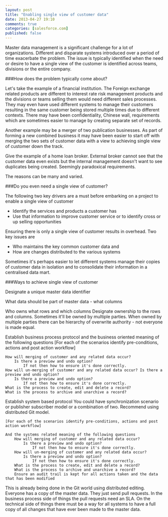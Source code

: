 ```yaml
---
layout: post
title: "Enabling single view of customer data"
date: 2013-04-27 19:10
comments: true
categories: [salesforce.com]
published: false
---
```


Master data management is a significant challenge for a lot of organizations. Different and disparate systems introduced over a period of time exacerbate the problem. The issue is typically identified when the need or desire to have a single view of the customer is identified across teams, divisions or the entire company.

<!-- more -->

###How does the problem typically come about?

Let's take the example of a financial institution. The Foreign exchange related products are different to interest rate risk management products and the divisions or teams selling them would need different sales processes. They may even have used different systems to manage their customers resulting in the same customer being stored multiple times due to different contexts. There may have been confidentiality, Chinese wall, requirements which are sometimes easier to manage by creating separate set of records.

Another example may be a merger of two publication businesses. As part of forming a new combined business it may have been easier to start off with merging the two sets of customer data with a view to achieving single view of customer down the track.

Give the example of a home loan broker. External broker cannot see that the customer data even exists but the internal management doesn't want to see duplicates being created. Seemingly paradoxical requirements.

The reasons can be many and varied.

###Do you even need a single view of customer?

The following two key drivers are a must before embarking on a project to enable a single view of customer

* Identify the services and products a customer has
* Use that information to improve customer service or to identify cross or up selling opportunities

Ensuring there is only a single view of customer results in overhead. Two key issues are 

* Who maintains the key common customer data and 
* How are changes distributed to the various systems

Sometimes it's perhaps easier to let different systems manage their copies of customer data in isolation and to consolidate their information in a centralised data mart.

###Ways to achieve single view of customer

Designate a unique master data identifier

What data should be part of master data - what columns

Who owns what rows and which columns
    Designate ownership to the rows and columns. Sometimes it'll be owned by multiple parties. When owned by multiple parties there can be hierarchy of overwrite authority - not everyone is made equal.

Establish business process protocol and the business oriented meaning of the following questions
    [For each of the scenarios identify pre-conditions, actions and post action workflow]

    How will merging of customer and any related data occur?
        Is there a preview and undo option?
            If not then how to ensure it's done correctly.
    How will un-merging of customer and any related data occur? Is there a preview and undo option? 
        Is there a preview and undo option?
            If not then how to ensure it's done correctly.    
    What is the process to create, edit and delete a record?
    What is the process to archive and unarchive a record? 

Establish system based protocol
    You could have synchronization scenario or publisher subscriber model or a combination of two. Recommend using distributed Git model.
    
    [For each of the scenarios identify pre-conditions, actions and post action workflow]
    
    And the systems related meaning of the following questions
        How will merging of customer and any related data occur?
            Is there a preview and undo option?
                If not then how to ensure it's done correctly.        
        How will un-merging of customer and any related data occur?
            Is there a preview and undo option?
                If not then how to ensure it's done correctly.
        What is the process to create, edit and delete a record?
        What is the process to archive and unarchive a record?
        Ensure an audit trail is kept for all actions taken and the data that has been modified

This is already being done in the Git world using distributed editing. Everyone has a copy of the master data. They just send pull requests. 
In the business process side of things the pull requests need an SLA. On the technical side of things there must be a way for all systems to have a full copy of all changes that have ever been made to the master data.
